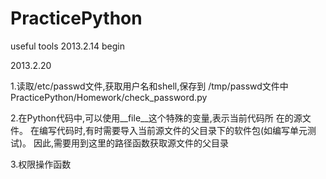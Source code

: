 # PracticePython
useful tools
2013.2.14
begin


2013.2.20

1.读取/etc/passwd文件,获取用户名和shell,保存到 /tmp/passwd文件中
PracticePython/Homework/check_password.py


2.在Python代码中,可以使用__file__这个特殊的变量,表示当前代码所 在的源文件。
  在编写代码时,有时需要导入当前源文件的父目录下的软件包(如编写单元测试)。
  因此,需要用到这里的路径函数获取源文件的父目录


3.权限操作函数
